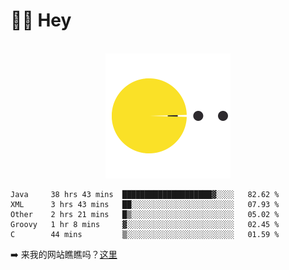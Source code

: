 
# 👋🏻 Hey
<div align="center">
	<br>
	<img src="https://raw.githubusercontent.com/Aniket965/Aniket965/master/pacman.svg?sanitize=true" width="200" height="200">
	<br>
</div>

<!--START_SECTION:waka-->
```text
Java     38 hrs 43 mins  ████████████████████▓░░░░   82.62 % 
XML      3 hrs 43 mins   ██░░░░░░░░░░░░░░░░░░░░░░░   07.93 % 
Other    2 hrs 21 mins   █▒░░░░░░░░░░░░░░░░░░░░░░░   05.02 % 
Groovy   1 hr 8 mins     ▓░░░░░░░░░░░░░░░░░░░░░░░░   02.45 % 
C        44 mins         ▒░░░░░░░░░░░░░░░░░░░░░░░░   01.59 % 
```
<!--END_SECTION:waka-->

 ➡️  来我的网站瞧瞧吗？[这里](https://www.shaolongfei.com)
